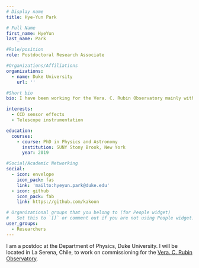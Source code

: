```yaml
---
# Display name
title: Hye-Yun Park

# Full Name
first_name: HyeYun
last_name: Park

#Role/position
role: Postdoctoral Research Associate

#Organizations/Affiliations
organizations:
  - name: Duke University
    url: ''

#Short bio
bio: I have been working for the Vera. C. Rubin Observatory mainly with camera sensors, telescope instrumentations and commissioning.

interests:
  - CCD sensor effects
  - Telescope instrumentation

education:
  courses:
    - course: PhD in Physics and Astronomy
      institution: SUNY Stony Brook, New York
      year: 2019

#Social/Academic Networking
social:
  - icon: envelope
    icon_pack: fas
    link: 'mailto:hyeyun.park@duke.edu'
  - icon: github
    icon_pack: fab
    link: https://github.com/kakoon

# Organizational groups that you belong to (for People widget)
#   Set this to `[]` or comment out if you are not using People widget.
user_groups:
  - Researchers
---
```


I am a postdoc at the Department of Physics, Duke University.
I will be located in La Serena, Chile, to work on commissioning for the [Vera. C. Rubin Observatory](https://rubinobservatory.org).
